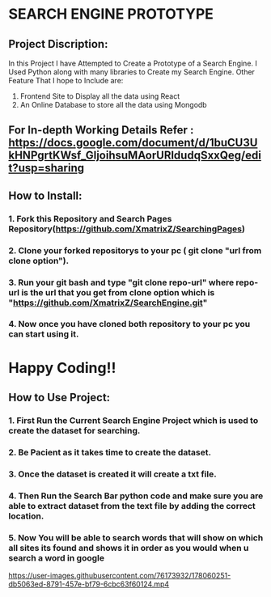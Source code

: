 #  SEARCH ENGINE PROTOTYPE

## Project Discription:
In this Project I have Attempted to Create a Prototype of a Search Engine. I Used Python along with many libraries to Create my Search Engine.
Other Feature That I hope to Include are:
1. Frontend Site to Display all the data using React
2. An Online Database to store all the data using Mongodb

## For In-depth Working Details Refer : https://docs.google.com/document/d/1buCU3UkHNPgrtKWsf_GljoihsuMAorURldudqSxxQeg/edit?usp=sharing
## How to Install:
### 1. Fork this Repository and Search Pages Repository(https://github.com/XmatrixZ/SearchingPages)
### 2. Clone your forked repositorys to your pc ( git clone "url from clone option").
### 3. Run your git bash and type "git clone repo-url" where repo-url is the url that you get from clone option which is "https://github.com/XmatrixZ/SearchEngine.git"
### 4. Now once you have cloned both repository to your pc you can start using it.

# Happy Coding!!

## How to Use Project: 
### 1. First Run the Current Search Engine Project which is used to create the dataset for searching.
### 2. Be Pacient as it takes time to create the dataset.
### 3. Once the dataset is created it will create a txt file.
### 4. Then Run the Search Bar python code and make sure you are able to extract dataset from the text file by adding the correct location.
### 5. Now You will be able to search words that will show on which all sites its found and shows it in order as you would when u search a word in google



https://user-images.githubusercontent.com/76173932/178060251-db5063ed-8791-457e-bf79-6cbc63f60124.mp4

